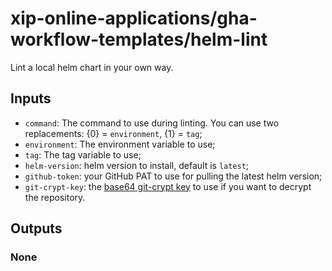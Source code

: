 # xip-online-applications/gha-workflow-templates/helm-lint

Lint a local helm chart in your own way.

## Inputs

* `command`: The command to use during linting. You can use two replacements: {0} = `environment`, {1} = `tag`;
* `environment`: The environment variable to use;
* `tag`: The tag variable to use;
* `helm-version`: helm version to install, default is `latest`;
* `github-token`: your GitHub PAT to use for pulling the latest helm version;
* `git-crypt-key`: the [base64 git-crypt key](../git-crypt-unlock) to use if you want to decrypt the repository.

## Outputs

### None
